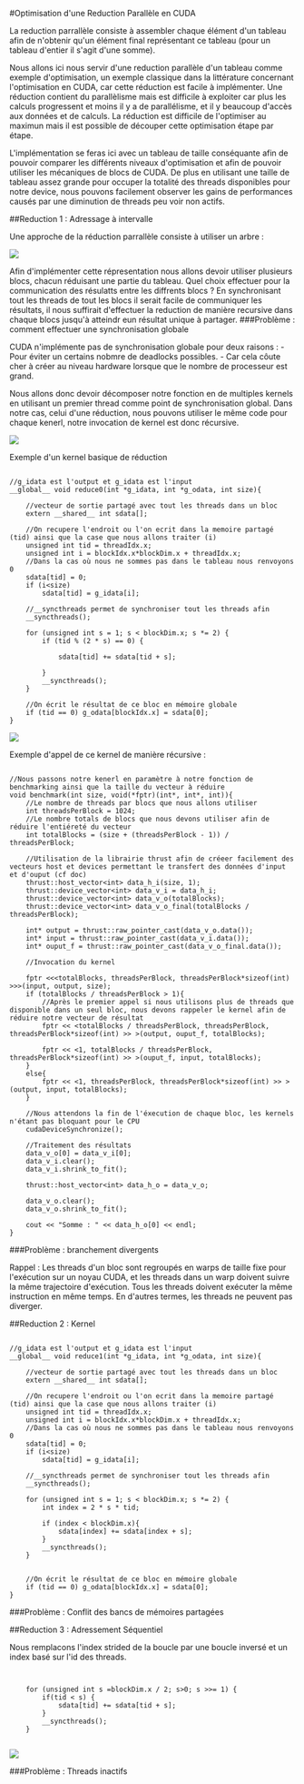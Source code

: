 #Optimisation d'une Reduction Parallèle en CUDA

La reduction parrallèle consiste à assembler chaque élément d'un tableau afin de n'obtenir qu'un élément final représentant ce tableau (pour un tableau d'entier il s'agit d'une somme).

Nous allons ici nous servir d'une reduction parallèle d'un tableau comme exemple d'optimisation, un exemple classique dans la littérature concernant l'optimisation en CUDA, car cette réduction est facile à implémenter.
Une réduction contient du parallèlisme mais est difficile à exploiter car plus les calculs progressent et moins il y a de parallélisme, et il y beaucoup d'accès aux données et de calculs. 
La réduction est difficile de l'optimiser au maximun mais il est possible de découper cette optimisation étape par étape.

L'implémentation se feras ici avec un tableau de taille conséquante afin de pouvoir comparer les différents niveaux d'optimisation et afin de pouvoir utiliser les mécaniques de blocs de CUDA.
De plus en utilisant une taille de tableau assez grande pour occuper la totalité des threads disponibles pour notre device, nous pouvons facilement observer les gains de performances causés par une diminution de threads peu voir non actifs.

##Reduction 1 : Adressage à intervalle

Une approche de la réduction parrallèle consiste à utiliser un arbre : 

![](img/tree.png)	

Afin d'implémenter cette répresentation nous allons devoir utiliser plusieurs blocs, chacun réduisant une partie du tableau.
Quel choix effectuer pour la communication des résulatts entre les diffrents blocs ? 
En synchronisant tout les threads de tout les blocs il serait facile de communiquer les résultats, il nous suffirait d'effectuer la reduction de manière recursive dans chaque blocs jusqu'à atteindr eun résultat unique à partager.
###Problème : comment effectuer une synchronisation globale

CUDA n'implémente pas de synchronisation globale pour deux raisons :
    - Pour éviter un certains nobmre de deadlocks possibles.
    - Car cela côute cher à créer au niveau hardware lorsque que le nombre de processeur est grand.

Nous allons donc devoir décomposer notre fonction en de multiples kernels en utilisant un premier thread comme point de synchronisation global.
Dans notre cas, celui d'une réduction, nous pouvons utiliser le même code pour chaque kenerl, notre invocation de kernel est donc récursive.

![](img/kernels.png)	

Exemple d'un kernel basique de réduction 

~~~

//g_idata est l'output et g_idata est l'input
__global__ void reduce0(int *g_idata, int *g_odata, int size){

	//vecteur de sortie partagé avec tout les threads dans un bloc
	extern __shared__ int sdata[];

	//On recupere l'endroit ou l'on ecrit dans la memoire partagé (tid) ainsi que la case que nous allons traiter (i)
	unsigned int tid = threadIdx.x;
	unsigned int i = blockIdx.x*blockDim.x + threadIdx.x;
    //Dans la cas où nous ne sommes pas dans le tableau nous renvoyons 0
	sdata[tid] = 0;
	if (i<size)
		sdata[tid] = g_idata[i];

    //__syncthreads permet de synchroniser tout les threads afin 
	__syncthreads();

	for (unsigned int s = 1; s < blockDim.x; s *= 2) {
		if (tid % (2 * s) == 0) {

			sdata[tid] += sdata[tid + s];

		}
		__syncthreads();
	}

    //On écrit le résultat de ce bloc en mémoire globale
	if (tid == 0) g_odata[blockIdx.x] = sdata[0];
}

~~~

![](img/interval.png)	


Exemple d'appel de ce kernel de manière récursive :

~~~

//Nous passons notre kenerl en paramètre à notre fonction de benchmarking ainsi que la taille du vecteur à réduire
void benchmark(int size, void(*fptr)(int*, int*, int)){
    //Le nombre de threads par blocs que nous allons utiliser
	int threadsPerBlock = 1024;
    //Le nombre totals de blocs que nous devons utiliser afin de réduire l'entiéreté du vecteur
	int totalBlocks = (size + (threadsPerBlock - 1)) / threadsPerBlock;

    //Utilisation de la librairie thrust afin de créeer facilement des vecteurs host et devices permettant le transfert des données d'input et d'ouput (cf doc)
	thrust::host_vector<int> data_h_i(size, 1);
	thrust::device_vector<int> data_v_i = data_h_i;
	thrust::device_vector<int> data_v_o(totalBlocks);
	thrust::device_vector<int> data_v_o_final(totalBlocks / threadsPerBlock);

	int* output = thrust::raw_pointer_cast(data_v_o.data());
	int* input = thrust::raw_pointer_cast(data_v_i.data());
	int* ouput_f = thrust::raw_pointer_cast(data_v_o_final.data());

    //Invocation du kernel

	fptr <<<totalBlocks, threadsPerBlock, threadsPerBlock*sizeof(int) >>>(input, output, size);
	if (totalBlocks / threadsPerBlock > 1){
		//Après le premier appel si nous utilisons plus de threads que disponible dans un seul bloc, nous devons rappeler le kernel afin de réduire notre vecteur de résultat
		fptr << <totalBlocks / threadsPerBlock, threadsPerBlock, threadsPerBlock*sizeof(int) >> >(output, ouput_f, totalBlocks);

		fptr << <1, totalBlocks / threadsPerBlock, threadsPerBlock*sizeof(int) >> >(ouput_f, input, totalBlocks);
	}
	else{
		fptr << <1, threadsPerBlock, threadsPerBlock*sizeof(int) >> >(output, input, totalBlocks);
	}
	
    //Nous attendons la fin de l'éxecution de chaque bloc, les kernels n'étant pas bloquant pour le CPU
	cudaDeviceSynchronize();

    //Traitement des résultats
	data_v_o[0] = data_v_i[0];
	data_v_i.clear();
	data_v_i.shrink_to_fit();

	thrust::host_vector<int> data_h_o = data_v_o;

	data_v_o.clear();
	data_v_o.shrink_to_fit();

	cout << "Somme : " << data_h_o[0] << endl;
}

~~~

###Problème : branchement divergents

Rappel : Les threads d'un bloc sont regroupés en warps de taille fixe pour l'exécution sur un noyau CUDA, et les threads dans un warp doivent suivre la même trajectoire d'exécution. Tous les threads doivent exécuter la même instruction en même temps. En d'autres termes, les threads ne peuvent pas diverger.

##Reduction 2 : Kernel 


~~~

//g_idata est l'output et g_idata est l'input
__global__ void reduce1(int *g_idata, int *g_odata, int size){

	//vecteur de sortie partagé avec tout les threads dans un bloc
	extern __shared__ int sdata[];

	//On recupere l'endroit ou l'on ecrit dans la memoire partagé (tid) ainsi que la case que nous allons traiter (i)
	unsigned int tid = threadIdx.x;
	unsigned int i = blockIdx.x*blockDim.x + threadIdx.x;
    //Dans la cas où nous ne sommes pas dans le tableau nous renvoyons 0
	sdata[tid] = 0;
	if (i<size)
		sdata[tid] = g_idata[i];

    //__syncthreads permet de synchroniser tout les threads afin 
	__syncthreads();

	for (unsigned int s = 1; s < blockDim.x; s *= 2) {
		int index = 2 * s * tid;

		if (index < blockDim.x){
			sdata[index] += sdata[index + s];
		}
		__syncthreads();
	}


    //On écrit le résultat de ce bloc en mémoire globale
	if (tid == 0) g_odata[blockIdx.x] = sdata[0];
}

~~~

###Problème : Conflit des bancs de mémoires partagées


##Reduction 3 : Adressement Séquentiel


Nous remplacons l'index strided de la boucle par une boucle inversé et un index basé sur l'id des threads.
~~~


	for (unsigned int s =blockDim.x / 2; s>0; s >>= 1) {
		if(tid < s) {
			sdata[tid] += sdata[tid + s];
		}
		__syncthreads();
    }


~~~


![](img/sequential.png)	

###Problème : Threads inactifs





